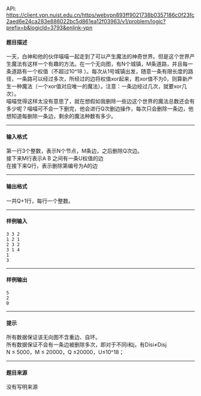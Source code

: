 API: https://client.vpn.nuist.edu.cn/https/webvpn893ff9021738b0357186c0f23fc2aed6e24ca283e886022bc5d861ea12f03963/v1/problem/logic?prefix=b&logicId=3793&enlink-vpn

#### 题目描述

一天，白神和他的伙伴喵喵一起走到了可以产生魔法的神奇世界。但是这个世界产生魔法有这样一个有趣的方法。在一个无向图，有N个城镇，M条道路，并且每一条道路有一个权值（不超过10^18 ）。每次从1号城镇出发，随意一条有限长度的路径，一条路可以经过多次，所经过的边将权值xor起来，若xor值不为0，则算新产生一种魔法（一个xor值对应唯一的魔法）。注意：一条边经过几次，就要xor几次）。  
喵喵觉得这样太没有意思了，就在想假如我删除一些边这个世界的魔法总数还会有多少呢？喵喵可不会一下删完，他会进行Q次删边操作，每次只会删除一条边，他想知道每删除一条边，剩余的魔法种数有多少。

---

#### 输入格式

第一行3个整数，表示N个节点，M条边，之后删除Q次边。  
接下来M行表示A B 之间有一条U权值的边  
在接下来Q行，表示删除第编号为A的边

---

#### 输出格式

一共Q+1行，每行一个整数。

---

#### 样例输入
```
3 3 2
1 2 1
2 3 2
3 1 4
1
3
```

---

#### 样例输出
```
5
2
0
```

---

#### 提示

所有数据保证该无向图不含重边、自环。  
所有数据保证不会有一条边被删除多次，即对于不同i和j，有Disi≠Disj  
N ≤ 5000，M ≤ 20000，Q ≤20000，U≤10^18；  
  

---

#### 题目来源

没有写明来源